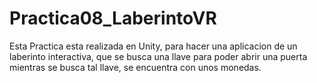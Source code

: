 # Practica08_LaberintoVR
 
Esta Practica esta realizada en Unity, para hacer una aplicacion de un laberinto interactiva, que se busca una llave para poder abrir una puerta mientras se busca tal llave, se encuentra con unos monedas.
